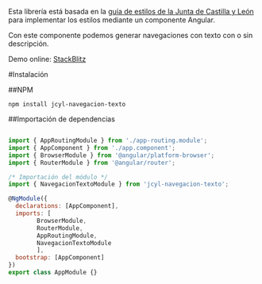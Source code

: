 Esta librería está basada en la [guía de estilos de la Junta de Castilla y León](https://www.jcyl.es/junta/guia/guia-estilos.html) para implementar los estilos mediante un componente Angular.

Con este componente podemos generar navegaciones con texto con o sin descripción.

Demo online: [StackBlitz](https://stackblitz.com/edit/angular-725tpz)

#Instalación

##NPM
```shell
npm install jcyl-navegacion-texto
```

##Importación de dependencias

```js

import { AppRoutingModule } from './app-routing.module';
import { AppComponent } from './app.component';
import { BrowserModule } from '@angular/platform-browser';
import { RouterModule } from '@angular/router';

/* Importación del módulo */
import { NavegacionTextoModule } from 'jcyl-navegacion-texto';

@NgModule({
  declarations: [AppComponent],
  imports: [
        BrowserModule,
        RouterModule,
        AppRoutingModule,
        NavegacionTextoModule
        ],
  bootstrap: [AppComponent]
})
export class AppModule {}
```
